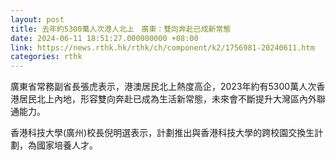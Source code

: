 ```yaml
---
layout: post
title: 去年約5300萬人次港人北上　廣東：雙向奔赴已成新常態
date: 2024-06-11 18:51:27.000000000 +08:00
link: https://news.rthk.hk/rthk/ch/component/k2/1756981-20240611.htm
categories: rthk
---
```


廣東省常務副省長張虎表示，港澳居民北上熱度高企，2023年約有5300萬人次香港居民北上內地，形容雙向奔赴已成為生活新常態，未來會不斷提升大灣區內外聯通能力。

香港科技大學(廣州)校長倪明選表示，計劃推出與香港科技大學的跨校園交換生計劃，為國家培養人才。

